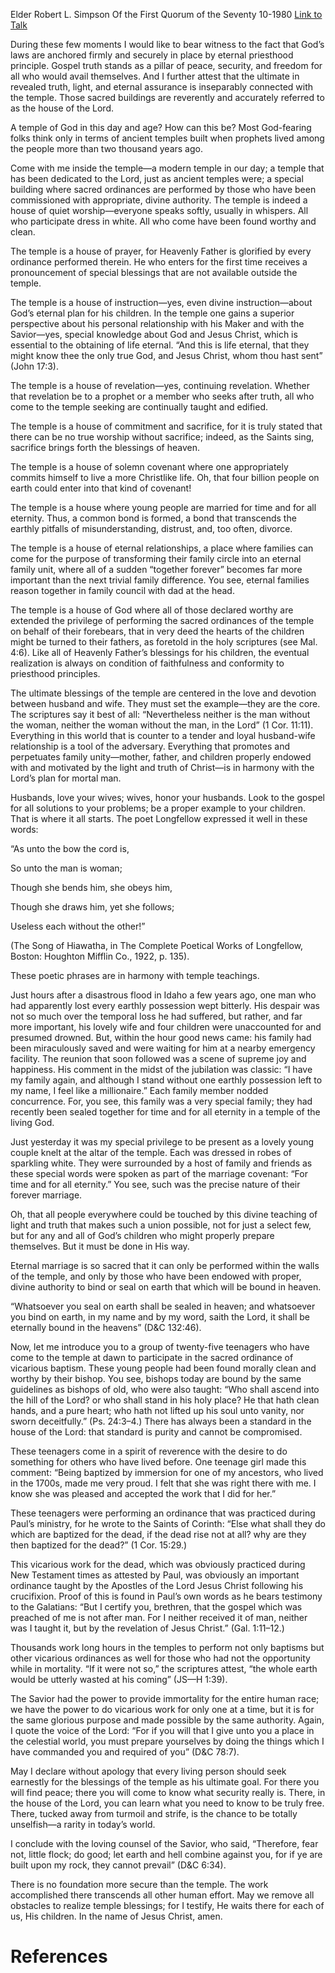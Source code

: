Elder Robert L. Simpson
Of the First Quorum of the Seventy
10-1980
[Link to Talk](https://www.churchofjesuschrist.org/study/general-conference/1980/10/the-house-of-the-lord?lang=eng)

During these few moments I would like to bear witness to the fact that God’s laws are anchored firmly and securely in place by eternal priesthood principle. Gospel truth stands as a pillar of peace, security, and freedom for all who would avail themselves. And I further attest that the ultimate in revealed truth, light, and eternal assurance is inseparably connected with the temple. Those sacred buildings are reverently and accurately referred to as the house of the Lord.

A temple of God in this day and age? How can this be? Most God-fearing folks think only in terms of ancient temples built when prophets lived among the people more than two thousand years ago.

Come with me inside the temple—a modern temple in our day; a temple that has been dedicated to the Lord, just as ancient temples were; a special building where sacred ordinances are performed by those who have been commissioned with appropriate, divine authority. The temple is indeed a house of quiet worship—everyone speaks softly, usually in whispers. All who participate dress in white. All who come have been found worthy and clean.

The temple is a house of prayer, for Heavenly Father is glorified by every ordinance performed therein. He who enters for the first time receives a pronouncement of special blessings that are not available outside the temple.

The temple is a house of instruction—yes, even divine instruction—about God’s eternal plan for his children. In the temple one gains a superior perspective about his personal relationship with his Maker and with the Savior—yes, special knowledge about God and Jesus Christ, which is essential to the obtaining of life eternal. “And this is life eternal, that they might know thee the only true God, and Jesus Christ, whom thou hast sent” (John 17:3).

The temple is a house of revelation—yes, continuing revelation. Whether that revelation be to a prophet or a member who seeks after truth, all who come to the temple seeking are continually taught and edified.

The temple is a house of commitment and sacrifice, for it is truly stated that there can be no true worship without sacrifice; indeed, as the Saints sing, sacrifice brings forth the blessings of heaven.

The temple is a house of solemn covenant where one appropriately commits himself to live a more Christlike life. Oh, that four billion people on earth could enter into that kind of covenant!

The temple is a house where young people are married for time and for all eternity. Thus, a common bond is formed, a bond that transcends the earthly pitfalls of misunderstanding, distrust, and, too often, divorce.

The temple is a house of eternal relationships, a place where families can come for the purpose of transforming their family circle into an eternal family unit, where all of a sudden “together forever” becomes far more important than the next trivial family difference. You see, eternal families reason together in family council with dad at the head.

The temple is a house of God where all of those declared worthy are extended the privilege of performing the sacred ordinances of the temple on behalf of their forebears, that in very deed the hearts of the children might be turned to their fathers, as foretold in the holy scriptures (see Mal. 4:6). Like all of Heavenly Father’s blessings for his children, the eventual realization is always on condition of faithfulness and conformity to priesthood principles.

The ultimate blessings of the temple are centered in the love and devotion between husband and wife. They must set the example—they are the core. The scriptures say it best of all: “Nevertheless neither is the man without the woman, neither the woman without the man, in the Lord” (1 Cor. 11:11). Everything in this world that is counter to a tender and loyal husband-wife relationship is a tool of the adversary. Everything that promotes and perpetuates family unity—mother, father, and children properly endowed with and motivated by the light and truth of Christ—is in harmony with the Lord’s plan for mortal man.

Husbands, love your wives; wives, honor your husbands. Look to the gospel for all solutions to your problems; be a proper example to your children. That is where it all starts. The poet Longfellow expressed it well in these words:





“As unto the bow the cord is,

So unto the man is woman;

Though she bends him, she obeys him,



Though she draws him, yet she follows;

Useless each without the other!”





(The Song of Hiawatha, in The Complete Poetical Works of Longfellow, Boston: Houghton Mifflin Co., 1922, p. 135).





These poetic phrases are in harmony with temple teachings.

Just hours after a disastrous flood in Idaho a few years ago, one man who had apparently lost every earthly possession wept bitterly. His despair was not so much over the temporal loss he had suffered, but rather, and far more important, his lovely wife and four children were unaccounted for and presumed drowned. But, within the hour good news came: his family had been miraculously saved and were waiting for him at a nearby emergency facility. The reunion that soon followed was a scene of supreme joy and happiness. His comment in the midst of the jubilation was classic: “I have my family again, and although I stand without one earthly possession left to my name, I feel like a millionaire.” Each family member nodded concurrence. For, you see, this family was a very special family; they had recently been sealed together for time and for all eternity in a temple of the living God.

Just yesterday it was my special privilege to be present as a lovely young couple knelt at the altar of the temple. Each was dressed in robes of sparkling white. They were surrounded by a host of family and friends as these special words were spoken as part of the marriage covenant: “For time and for all eternity.” You see, such was the precise nature of their forever marriage.

Oh, that all people everywhere could be touched by this divine teaching of light and truth that makes such a union possible, not for just a select few, but for any and all of God’s children who might properly prepare themselves. But it must be done in His way.

Eternal marriage is so sacred that it can only be performed within the walls of the temple, and only by those who have been endowed with proper, divine authority to bind or seal on earth that which will be bound in heaven.

“Whatsoever you seal on earth shall be sealed in heaven; and whatsoever you bind on earth, in my name and by my word, saith the Lord, it shall be eternally bound in the heavens” (D&C 132:46).

Now, let me introduce you to a group of twenty-five teenagers who have come to the temple at dawn to participate in the sacred ordinance of vicarious baptism. These young people had been found morally clean and worthy by their bishop. You see, bishops today are bound by the same guidelines as bishops of old, who were also taught: “Who shall ascend into the hill of the Lord? or who shall stand in his holy place? He that hath clean hands, and a pure heart; who hath not lifted up his soul unto vanity, nor sworn deceitfully.” (Ps. 24:3–4.) There has always been a standard in the house of the Lord: that standard is purity and cannot be compromised.

These teenagers come in a spirit of reverence with the desire to do something for others who have lived before. One teenage girl made this comment: “Being baptized by immersion for one of my ancestors, who lived in the 1700s, made me very proud. I felt that she was right there with me. I know she was pleased and accepted the work that I did for her.”

These teenagers were performing an ordinance that was practiced during Paul’s ministry, for he wrote to the Saints of Corinth: “Else what shall they do which are baptized for the dead, if the dead rise not at all? why are they then baptized for the dead?” (1 Cor. 15:29.)

This vicarious work for the dead, which was obviously practiced during New Testament times as attested by Paul, was obviously an important ordinance taught by the Apostles of the Lord Jesus Christ following his crucifixion. Proof of this is found in Paul’s own words as he bears testimony to the Galatians: “But I certify you, brethren, that the gospel which was preached of me is not after man. For I neither received it of man, neither was I taught it, but by the revelation of Jesus Christ.” (Gal. 1:11–12.)

Thousands work long hours in the temples to perform not only baptisms but other vicarious ordinances as well for those who had not the opportunity while in mortality. “If it were not so,” the scriptures attest, “the whole earth would be utterly wasted at his coming” (JS—H 1:39).

The Savior had the power to provide immortality for the entire human race; we have the power to do vicarious work for only one at a time, but it is for the same glorious purpose and made possible by the same authority. Again, I quote the voice of the Lord: “For if you will that I give unto you a place in the celestial world, you must prepare yourselves by doing the things which I have commanded you and required of you” (D&C 78:7).

May I declare without apology that every living person should seek earnestly for the blessings of the temple as his ultimate goal. For there you will find peace; there you will come to know what security really is. There, in the house of the Lord, you can learn what you need to know to be truly free. There, tucked away from turmoil and strife, is the chance to be totally unselfish—a rarity in today’s world.

I conclude with the loving counsel of the Savior, who said, “Therefore, fear not, little flock; do good; let earth and hell combine against you, for if ye are built upon my rock, they cannot prevail” (D&C 6:34).

There is no foundation more secure than the temple. The work accomplished there transcends all other human effort. May we remove all obstacles to realize temple blessings; for I testify, He waits there for each of us, His children. In the name of Jesus Christ, amen.

# References
